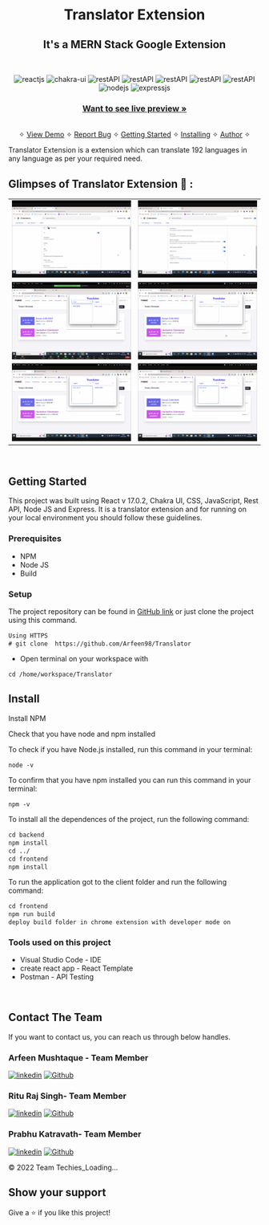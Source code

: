 <h1 align="center">Translator Extension</h1> 

<h2 align="center">It's a MERN Stack Google Extension </h2>

<br />
<p align="center">
    <img src="https://img.shields.io/badge/React_(17.0.2)-20232A?style=for-the-badge&logo=react&logoColor=61DAFB" alt="reactjs" />
    <img src="https://img.shields.io/badge/Chakra%20UI-3bc7bd?style=for-the-badge&logo=chakraui&logoColor=white" alt="chakra-ui"/>
    <img src="https://img.shields.io/badge/Rest_API-02303A?style=for-the-badge&logo=react-router&logoColor=white" alt="restAPI"/>
    <img src="https://img.shields.io/badge/npm-CB3837?style=for-the-badge&logo=npm&logoColor=white" alt="restAPI"/>
    <img src="https://img.shields.io/badge/Postman-FF6C37?style=for-the-badge&logo=Postman&logoColor=white" alt="restAPI"/>
    <img src="https://img.shields.io/badge/Heroku-430098?style=for-the-badge&logo=heroku&logoColor=white" alt="restAPI"/>
    <img src="https://img.shields.io/badge/Netlify-00C7B7?style=for-the-badge&logo=netlify&logoColor=white" alt="restAPI"/>
    <img src="https://img.shields.io/badge/Node.js-339933?style=for-the-badge&logo=nodedotjs&logoColor=white" alt="nodejs" />
    <img src="https://img.shields.io/badge/Express.js-000000?style=for-the-badge&logo=express&logoColor=white" alt="expressjs"/>
</p>

<h3 align="center"><a href="https://techies-translator.netlify.app/"><strong>Want to see live preview »</strong></a></h3>

<p align="center"> 
    <br />&#10023;
    <a href="#Demo">View Demo</a>   &#10023;  
    <a href="https://github.com/Arfeen98/Translator">Report Bug</a>    &#10023;
    <a href="#Getting-Started">Getting Started</a> &#10023; <a href="#Install">Installing</a> &#10023;    
    <a href="#Contact">Author</a> &#10023;
  </p>
  
  Translator Extension is a extension which can translate 192 languages in any language as per your required need.
  

## Glimpses of Translator Extension 🙈 :


<table>
  <tr>
    <td><img src="/Image/Extension.png" alt="home" /></td>
    <td><img src="/Image/Details.png" alt="home" /></td>
  </tr>
  <tr>
    <td><img src="/Image/Hindi.png" alt="home" /></td>
    <td><img src="/Image/Home.png" alt="home" /></td>
  </tr>
  <tr>
    <td><img src="/Image/Nepali.png" alt="home" /></td>
    <td><img src="/Image/Translate.png" alt="home" /></td>
  </tr>
 
</table>

<br />

<!-- ## Demo -->

<!-- [Check here to see the presentation video of this project](https://drive.google.com/file/d/1o6nQyCER_kjk7TDh5xZ2XzbbbjcYb0-9/view?usp=sharing) -->


<!-- <br/> -->

## Getting Started

This project was built using React v 17.0.2, Chakra UI, CSS, JavaScript, Rest API, Node JS and Express. It is a translator extension and for running on your local environment you should follow these guidelines.


### Prerequisites

- NPM 
- Node JS
- Build 

### Setup


The project repository can be found in [GitHub link](https://github.com/Arfeen98/Translator) or just clone the project using this command. 


```
Using HTTPS
# git clone  https://github.com/Arfeen98/Translator
```

+ Open terminal on your workspace with

```
cd /home/workspace/Translator
```


## Install

Install NPM

Check that you have node and npm installed

To check if you have Node.js installed, run this command in your terminal:


```
node -v
```

To confirm that you have npm installed you can run this command in your terminal:


```
npm -v
```


To install all the dependences of the project, run the following command:


```
cd backend
npm install
cd ../
cd frontend
npm install
```


To run the application got to the client folder and run the following command:

```
cd frontend
npm run build
deploy build folder in chrome extension with developer mode on
```


### Tools used on this project

- Visual Studio Code - IDE
- create react app - React Template 
- Postman - API Testing

<br/>


## Contact The Team

If you want to contact us, you can reach us through below handles.

<h3>Arfeen Mushtaque - Team Member</h3>

[![linkedin](https://img.shields.io/badge/LinkedIn-0077B5?style=for-the-badge&logo=linkedin&logoColor=white)](https://www.linkedin.com/in/arfeen-mushtaque-7a5988225/)
[![Github](https://img.shields.io/badge/GitHub-100000?style=for-the-badge&logo=github&logoColor=white)](https://github.com/Arfeen98)

<h3>Ritu Raj Singh- Team Member</h3>

[![linkedin](https://img.shields.io/badge/LinkedIn-0077B5?style=for-the-badge&logo=linkedin&logoColor=white)](https://www.linkedin.com/in/ritu-raj-singh-a91bb9176/)
[![Github](https://img.shields.io/badge/GitHub-100000?style=for-the-badge&logo=github&logoColor=white)](https://github.com/rituraj776930)

<h3>Prabhu Katravath- Team Member</h3>

[![linkedin](https://img.shields.io/badge/LinkedIn-0077B5?style=for-the-badge&logo=linkedin&logoColor=white)](https://www.linkedin.com/in/prabhu-katravath-9843941a4/)
[![Github](https://img.shields.io/badge/GitHub-100000?style=for-the-badge&logo=github&logoColor=white)](https://github.com/prabhuRV)

© 2022 Team Techies_Loading...



## Show your support

Give a ⭐️ if you like this project!
